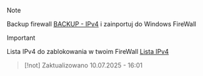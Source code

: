 > [!NOTE]
> Backup firewall [BACKUP - IPv4](https://github.com/SzybkiSpeedy/firewall-ipv4_win/blob/c353ec7aa794de0b1de43c487cbbb95a078f54b2/DROP_IPv4-FIREWALL.wfw) i zainportuj do Windows FireWall

> [!IMPORTANT]
> Lista IPv4 do zablokowania w twoim FireWall [Lista IPv4](https://github.com/SzybkiSpeedy/firewall-ipv4_win/blob/main/IP-BLOCK_Firewall.txt)

> [!not]
> Zaktualizowano 10.07.2025 - 16:01
